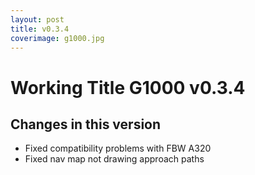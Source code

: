 ```yaml
---
layout: post
title: v0.3.4
coverimage: g1000.jpg
---
```

# Working Title G1000 v0.3.4
## Changes in this version

* Fixed compatibility problems with FBW A320
* Fixed nav map not drawing approach paths